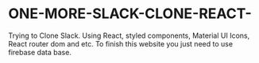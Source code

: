 # ONE-MORE-SLACK-CLONE-REACT-
Trying to Clone Slack. Using React, styled components, Material UI Icons, React router dom and etc. To finish this website you just need to use firebase data base.
